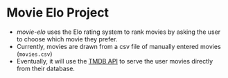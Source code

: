 # Movie Elo Project

- *movie-elo* uses the Elo rating system to rank movies by asking the user to choose which movie they prefer.
- Currently, movies are drawn from a csv file of manually entered movies (`movies.csv`)
- Eventually, it will use the [TMDB API](https://www.themoviedb.org/documentation/api) to serve the user movies directly from their database.
